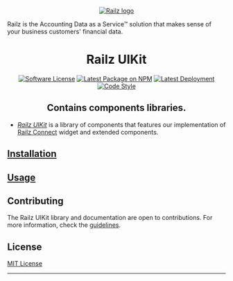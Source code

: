 <p align="center">
  <a href="https://railz.ai/" rel="noopener" target="_blank"><img src="https://files.readme.io/080c7e0-small-Normal_Logo.png" alt="Railz logo"></a>
</p>

Railz is the Accounting Data as a Service™ solution that makes sense of your business customers' financial data.

<h1 align="center">Railz UIKit</h1>

<p align="center">
  <a href="https://github.com/railz-ai/railz-uikit/blob/master/LICENSE"><img src="https://img.shields.io/npm/l/@railzai/railz-uikit" alt="Software License"/></a>
  <a href="https://www.npmjs.com/package/@railzai/railz-uikit"><img src="https://img.shields.io/npm/v/@railzai/railz-uikit/latest.svg" alt="Latest Package on NPM"/></a>
  <a href="https://github.com/railz-ai/railz-uikit/actions/workflows/publish.yml"><img src="https://github.com/railz-ai/railz-uikit/actions/workflows/publish.yml/badge.svg" alt="Latest Deployment"/></a>
  <a href="https://stenciljs.com/docs/style-guide">
          <img src="https://img.shields.io/badge/code_style-stencil/stylelint/prettier-5851ff.svg?style=flat-square" alt="Code Style" />
      </a>
</p>
<h2 align="center">Contains components libraries.</h2>

- [_Railz UIKit_](https://github.com/railz-ai/railz-uikit/design-components) is a library of components that features our implementation of [Railz Connect](https://railz.ai/product/connect) widget and extended components.

## [Installation](./INSTALLATION.md)

## [Usage](./USAGE.md)

## Contributing

The Railz UIKit library and documentation are open to contributions. For more information, check
the [guidelines](./CONTRIBUTING.md).

## License

[MIT License](./LICENSE)

---
